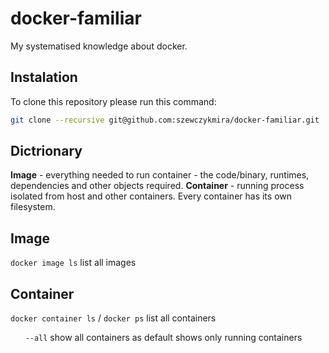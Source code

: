 # docker-familiar
My systematised knowledge about docker.

## Instalation
To clone this repository please run this command:
```sh
git clone --recursive git@github.com:szewczykmira/docker-familiar.git
```


## Dictrionary

__Image__ - everything needed to run container - the code/binary, runtimes, dependencies and other objects required.
__Container__ - running process isolated from host and other containers. Every container has its own filesystem.

## Image
`docker image ls` list all images


## Container
`docker container ls` / `docker ps` list all containers

&nbsp;&nbsp;&nbsp;&nbsp;&nbsp;&nbsp;`--all` show all containers as default shows only running containers
